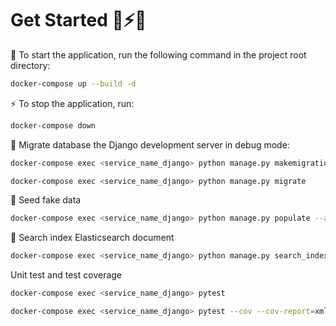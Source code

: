 # Get Started 🐋⚡🚀

🐋 To start the application, run the following command in the project root directory:

```bash
docker-compose up --build -d
```

⚡ To stop the application, run:

```bash
docker-compose down
```

🚀 Migrate database the Django development server in debug mode:

```bash
docker-compose exec <service_name_django> python manage.py makemigrations

docker-compose exec <service_name_django> python manage.py migrate
```

🍂 Seed fake data

```bash
docker-compose exec <service_name_django> python manage.py populate --amount 10
```

🦭 Search index Elasticsearch document

```bash
docker-compose exec <service_name_django> python manage.py search_index --rebuild
```

Unit test and test coverage

```bash
docker-compose exec <service_name_django> pytest
```

```bash
docker-compose exec <service_name_django> pytest --cov --cov-report=xml
```
